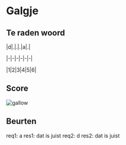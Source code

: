 # Galgje

## Te raden woord

|d|.|.|.|a|.|

|-|-|-|-|-|-|

|1|2|3|4|5|6|

## Score
![gallow](./images/1.png)

## Beurten
req1: a
res1: dat is juist
req2: d
res2: dat is juist